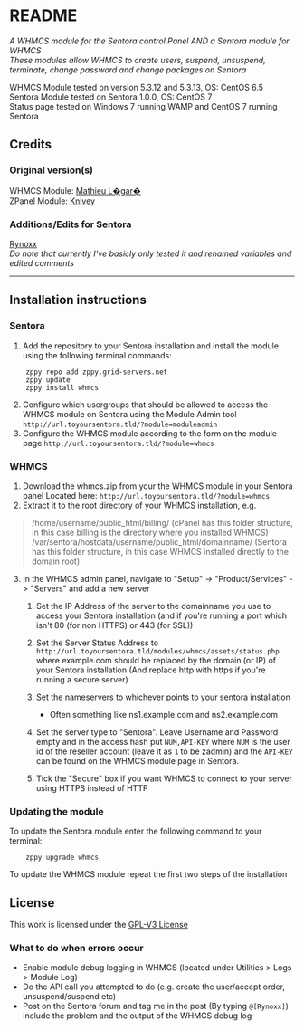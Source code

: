 # README #
_A WHMCS module for the Sentora control Panel AND a Sentora module for WHMCS_  
_These modules allow WHMCS to create users, suspend, unsuspend, terminate, change password and change packages on Sentora_

WHMCS Module tested on version 5.3.12 and 5.3.13, OS: CentOS 6.5  
Sentora Module tested on Sentora 1.0.0, OS: CentOS 7  
Status page tested on Windows 7 running WAMP and CentOS 7 running Sentora


## Credits ##

### Original version(s) ###
WHMCS Module: [Mathieu L�gar�](mailto:levelkro@yahoo.ca)  
ZPanel Module: [Knivey](https://github.com/knivey/)

### Additions/Edits for Sentora ###
[Rynoxx](https://github.com/rynoxx)  
_Do note that currently I've basicly only tested it and renamed variables and edited comments_

- - -

## Installation instructions ##

### Sentora ###
1. Add the repository to your Sentora installation and install the module using the following terminal commands:  
```
	zppy repo add zppy.grid-servers.net
	zppy update
	zppy install whmcs
```
2. Configure which usergroups that should be allowed to access the WHMCS module on Sentora using the Module Admin tool `http://url.toyoursentora.tld/?module=moduleadmin`
3. Configure the WHMCS module according to the form on the module page `http://url.toyoursentora.tld/?module=whmcs`

### WHMCS ###

1. Download the whmcs.zip from your the WHMCS module in your Sentora panel Located here: `http://url.toyoursentora.tld/?module=whmcs`
2. Extract it to the root directory of your WHMCS installation, e.g.
> /home/username/public_html/billing/ (cPanel has this folder structure, in this case billing is the directory where you installed WHMCS)  
> /var/sentora/hostdata/username/public_html/domainname/ (Sentora has this folder structure, in this case WHMCS installed directly to the domain root)  

3. In the WHMCS admin panel, navigate to "Setup" -> "Product/Services" -> "Servers" and add a new server
	1. Set the IP Address of the server to the domainname you use to access your Sentora installation (and if you're running a port which isn't 80 (for non HTTPS) or 443 (for SSL))

	2. Set the Server Status Address to `http://url.toyoursentora.tld/modules/whmcs/assets/status.php` where example.com should be replaced by the domain (or IP) of your Sentora installation (And replace http with https if you're running a secure server)

	3. Set the nameservers to whichever points to your sentora installation
		* Often something like ns1.example.com and ns2.example.com

	4. Set the server type to "Sentora". Leave Username and Password empty and in the access hash put `NUM,API-KEY` where `NUM` is the user id of the reseller account (leave it as `1` to be zadmin) and the `API-KEY` can be found on the WHMCS module page in Sentora.

	5. Tick the "Secure" box if you want WHMCS to connect to your server using HTTPS instead of HTTP

### Updating the module ###
To update the Sentora module enter the following command to your terminal:  
```
	zppy upgrade whmcs
```  
To update the WHMCS module repeat the first two steps of the installation

## License ##

This work is licensed under the [GPL-V3 License](LICENSE)

### What to do when errors occur ###
* Enable module debug logging in WHMCS (located under Utilities > Logs > Module Log)
* Do the API call you attempted to do (e.g. create the user/accept order, unsuspend/suspend etc)
* Post on the Sentora forum and tag me in the post (By typing `@[Rynoxx]`) include the problem and the output of the WHMCS debug log